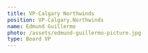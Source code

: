 ```yaml
---
title: VP-Calgary Northwinds
position: VP-Calgary.Northwinds
name: Edmund Guillermo
photo: /assets/edmund-guillermo-picture.jpg
type: Board VP
---
```


